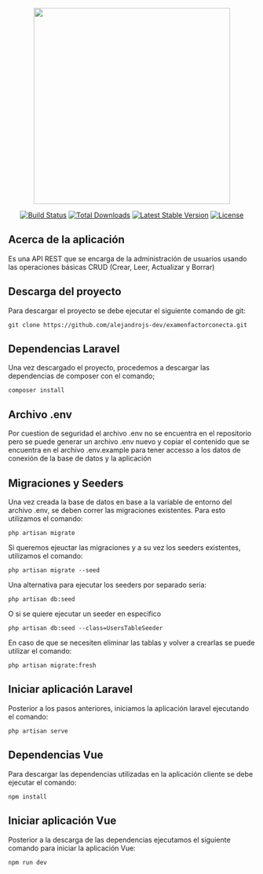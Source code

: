 <p align="center"><img src="https://res.cloudinary.com/dtfbvvkyp/image/upload/v1566331377/laravel-logolockup-cmyk-red.svg" width="400"></p>

<p align="center">
<a href="https://travis-ci.org/laravel/framework"><img src="https://travis-ci.org/laravel/framework.svg" alt="Build Status"></a>
<a href="https://packagist.org/packages/laravel/framework"><img src="https://poser.pugx.org/laravel/framework/d/total.svg" alt="Total Downloads"></a>
<a href="https://packagist.org/packages/laravel/framework"><img src="https://poser.pugx.org/laravel/framework/v/stable.svg" alt="Latest Stable Version"></a>
<a href="https://packagist.org/packages/laravel/framework"><img src="https://poser.pugx.org/laravel/framework/license.svg" alt="License"></a>
</p>

## Acerca de la aplicación

Es una API REST que se encarga de la administración de usuarios usando las operaciones básicas CRUD (Crear, Leer, Actualizar y Borrar)

## Descarga del proyecto

Para descargar el proyecto se debe ejecutar el siguiente comando de git:

```
git clone https://github.com/alejandrojs-dev/examenfactorconecta.git
```

## Dependencias Laravel

Una vez descargado el proyecto, procedemos a descargar las dependencias de composer con el comando;

```
composer install
```

## Archivo .env

Por cuestion de seguridad el archivo .env no se encuentra en el repositorio pero se puede generar un archivo .env nuevo
y copiar el contenido que se encuentra en el archivo .env.example para tener accesso a los datos de conexión de la base de datos y la aplicación

## Migraciones y Seeders

Una vez creada la base de datos en base a la variable de entorno del archivo .env, se deben correr las migraciones existentes. Para esto utilizamos el comando:

```
php artisan migrate
```

Si queremos ejeuctar las migraciones y a su vez los seeders existentes, utilizamos el comando:

```
php artisan migrate --seed
```

Una alternativa para ejecutar los seeders por separado seria:

```
php artisan db:seed
```

O si se quiere ejecutar un seeder en especifico

```
php artisan db:seed --class=UsersTableSeeder
```

En caso de que se necesiten eliminar las tablas y volver a crearlas se puede utilizar el comando:

```
php artisan migrate:fresh
```

## Iniciar aplicación Laravel

Posterior a los pasos anteriores, iniciamos la aplicación laravel ejecutando el comando:

```
php artisan serve
```

## Dependencias Vue

Para descargar las dependencias utilizadas en la aplicación cliente se debe ejecutar el comando:

```
npm install
```

## Iniciar aplicación Vue

Posterior a la descarga de las dependencias ejecutamos el siguiente comando para iniciar la aplicación Vue:

```
npm run dev
```
